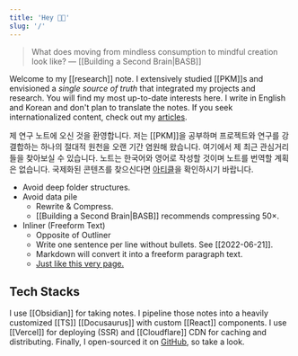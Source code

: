 ```yaml
---
title: 'Hey 👋🏻'
slug: '/'
---
```


> What does moving from mindless consumption to mindful creation look like? — [[Building a Second Brain|BASB]]

Welcome to my [[research]] note.
I extensively studied [[PKM]]s and envisioned a _single source of truth_ that integrated my projects and research.
You will find my most up-to-date interests here.
I write in English and Korean and don't plan to translate the notes.
If you seek internationalized content, check out my [articles](/w/archive).

제 연구 노트에 오신 것을 환영합니다.
저는 [[PKM]]을 공부하며 프로젝트와 연구를 강결합하는
하나의 절대적 원천을 오랜 기간 염원해 왔습니다.
여기에서 제 최근 관심거리들을 찾아보실 수 있습니다.
노트는 한국어와 영어로 작성할 것이며 노트를 번역할 계획은 없습니다.
국제화된 콘텐츠를 찾으신다면 [아티클](/w/archive)을 확인하시기 바랍니다.

- Avoid deep folder structures.
- Avoid data pile
  - Rewrite & Compress.
  - [[Building a Second Brain|BASB]] recommends compressing 50×.
- Inliner (Freeform Text)
  - Opposite of Outliner
  - Write one sentence per line without bullets. See [[2022-06-21]].
  - Markdown will convert it into a freeform paragraph text.
  - [Just like this very page.](https://raw.githubusercontent.com/anaclumos/extracranial/main/Brain/Hey.md)

## Tech Stacks

I use [[Obsidian]] for taking notes.
I pipeline those notes into a heavily customized [[TS]] [[Docusaurus]] with custom [[React]] components.
I use [[Vercel]] for deploying (SSR) and [[Cloudflare]] CDN for caching and distributing.
Finally, I open-sourced it on [GitHub](https://github.com/anaclumos/extracranial), so take a look.
